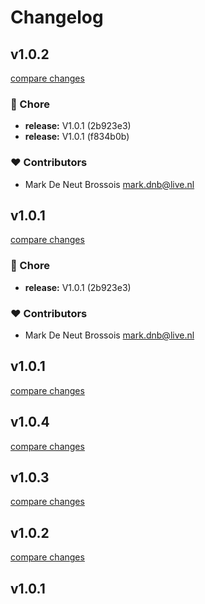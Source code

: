 # Changelog


## v1.0.2

[compare changes](https://undefined/undefined/compare/v1.0.4...v1.0.2)


### 🏡 Chore

  - **release:** V1.0.1 (2b923e3)
  - **release:** V1.0.1 (f834b0b)

### ❤️  Contributors

- Mark  De Neut Brossois <mark.dnb@live.nl>

## v1.0.1

[compare changes](https://undefined/undefined/compare/v1.0.4...v1.0.1)


### 🏡 Chore

  - **release:** V1.0.1 (2b923e3)

### ❤️  Contributors

- Mark  De Neut Brossois <mark.dnb@live.nl>

## v1.0.1

[compare changes](https://undefined/undefined/compare/v1.0.4...v1.0.1)

## v1.0.4

[compare changes](https://undefined/undefined/compare/v1.0.3...v1.0.4)

## v1.0.3

[compare changes](https://undefined/undefined/compare/v1.0.2...v1.0.3)

## v1.0.2

[compare changes](https://undefined/undefined/compare/v1.0.1...v1.0.2)

## v1.0.1

